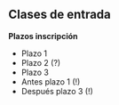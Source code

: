 ## Clases de entrada
**Plazos inscripción**
- Plazo 1
- Plazo 2 (?)
- Plazo 3
- Antes plazo 1 (!)
- Después plazo 3 (!)